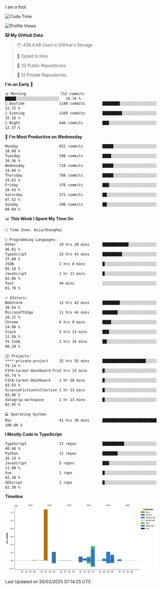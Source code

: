 I am a fool.

<!--START_SECTION:waka-->
![Code Time](http://img.shields.io/badge/Code%20Time-2%2C649%20hrs%2016%20mins-blue)

![Profile Views](http://img.shields.io/badge/Profile%20Views-0-blue)

**🐱 My GitHub Data** 

> 📦 426.4 kB Used in GitHub's Storage 
 > 
> 💼 Opted to Hire
 > 
> 📜 33 Public Repositories 
 > 
> 🔑 12 Private Repositories 
 > 
**I'm an Early 🐤** 

```text
🌞 Morning                712 commits         █████░░░░░░░░░░░░░░░░░░░░   19.74 % 
🌆 Daytime                1180 commits        ████████░░░░░░░░░░░░░░░░░   32.72 % 
🌃 Evening                1268 commits        █████████░░░░░░░░░░░░░░░░   35.16 % 
🌙 Night                  446 commits         ███░░░░░░░░░░░░░░░░░░░░░░   12.37 % 
```
📅 **I'm Most Productive on Wednesday** 

```text
Monday                   652 commits         █████░░░░░░░░░░░░░░░░░░░░   18.08 % 
Tuesday                  590 commits         ████░░░░░░░░░░░░░░░░░░░░░   16.36 % 
Wednesday                719 commits         █████░░░░░░░░░░░░░░░░░░░░   19.94 % 
Thursday                 708 commits         █████░░░░░░░░░░░░░░░░░░░░   19.63 % 
Friday                   376 commits         ███░░░░░░░░░░░░░░░░░░░░░░   10.43 % 
Saturday                 271 commits         ██░░░░░░░░░░░░░░░░░░░░░░░   07.52 % 
Sunday                   290 commits         ██░░░░░░░░░░░░░░░░░░░░░░░   08.04 % 
```


📊 **This Week I Spent My Time On** 

```text
🕑︎ Time Zone: Asia/Shanghai

💬 Programming Languages: 
Other                    19 hrs 28 mins      ████████████░░░░░░░░░░░░░   46.81 % 
TypeScript               15 hrs 43 mins      █████████░░░░░░░░░░░░░░░░   37.80 % 
JSON                     2 hrs 8 mins        █░░░░░░░░░░░░░░░░░░░░░░░░   05.16 % 
JavaScript               1 hr 11 mins        █░░░░░░░░░░░░░░░░░░░░░░░░   02.86 % 
Text                     44 mins             ░░░░░░░░░░░░░░░░░░░░░░░░░   01.78 % 

🔥 Editors: 
WebStorm                 12 hrs 42 mins      ████████░░░░░░░░░░░░░░░░░   30.54 % 
MicrosoftEdge            11 hrs 44 mins      ███████░░░░░░░░░░░░░░░░░░   28.22 % 
Chrome                   6 hrs 9 mins        ████░░░░░░░░░░░░░░░░░░░░░   14.80 % 
Slack                    5 hrs 13 mins       ███░░░░░░░░░░░░░░░░░░░░░░   12.56 % 
VS Code                  2 hrs 34 mins       ██░░░░░░░░░░░░░░░░░░░░░░░   06.20 % 

🐱‍💻 Projects: 
****-private-project     32 hrs 55 mins      ████████████████████░░░░░   79.14 % 
FIFA-Career-Dashboard-Fro2 hrs 23 mins       █░░░░░░░░░░░░░░░░░░░░░░░░   05.74 % 
FIFA-Career-Dashboard    1 hr 38 mins        █░░░░░░░░░░░░░░░░░░░░░░░░   03.93 % 
ScienceFictionCollection 1 hr 13 mins        █░░░░░░░░░░░░░░░░░░░░░░░░   02.96 % 
datagrip-workspace       1 hr 13 mins        █░░░░░░░░░░░░░░░░░░░░░░░░   02.95 % 

💻 Operating System: 
Mac                      41 hrs 36 mins      █████████████████████████   100.00 % 
```

**I Mostly Code in TypeScript** 

```text
TypeScript               17 repos            ██████████░░░░░░░░░░░░░░░   40.48 % 
Python                   11 repos            ███████░░░░░░░░░░░░░░░░░░   26.19 % 
JavaScript               5 repos             ███░░░░░░░░░░░░░░░░░░░░░░   11.90 % 
Vue                      1 repo              █░░░░░░░░░░░░░░░░░░░░░░░░   02.38 % 
GDScript                 1 repo              █░░░░░░░░░░░░░░░░░░░░░░░░   02.38 % 
```



**Timeline**

![Lines of Code chart](https://raw.githubusercontent.com/VeejaLiu/VeejaLiu/master/assets/bar_graph.png)


 Last Updated on 28/02/2025 07:14:25 UTC
<!--END_SECTION:waka-->
